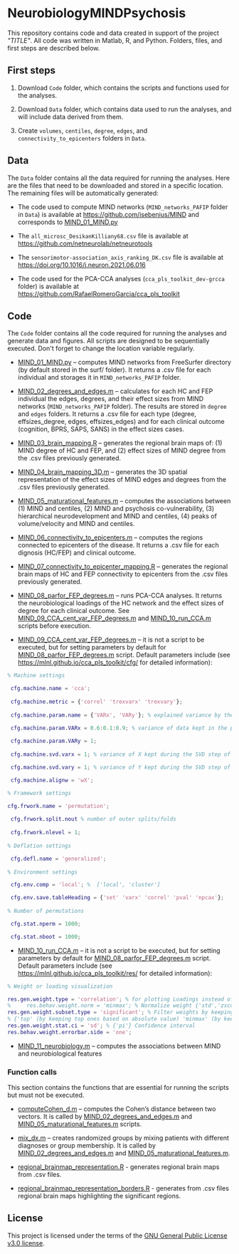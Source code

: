 # NeurobiologyMINDPsychosis

This repository contains code and data created in support of the project *"TITLE"*. All code was written in Matlab, R, and Python. Folders, files, and first steps are described below.

## **First steps**

1.	Download `Code` folder, which contains the scripts and functions used for the analyses.

2.	Download `Data` folder, which contains data used to run the analyses, and will include data derived from them.

3.	Create `volumes`, `centiles`, `degree`, `edges`, and `connectivity_to_epicenters` folders in `Data`.

## **Data**

The `Data` folder contains all the data required for running the analyses. Here are the files that need to be downloaded and stored in a specific location. The remaining files will be automatically generated:

-	The code used to compute MIND networks (`MIND_networks_PAFIP` folder in `Data`) is available at https://github.com/isebenius/MIND and corresponds to [MIND_01_MIND.py](Code/MIND_01_MIND.py)
  
-	The `all_microsc_DesikanKilliany68.csv` file is available at https://github.com/netneurolab/netneurotools

-	The `sensorimotor-association_axis_ranking_DK.csv` file is available at https://doi.org/10.1016/j.neuron.2021.06.016

-	The code used for the PCA-CCA analyses (`cca_pls_toolkit_dev-grcca` folder) is available at https://github.com/RafaelRomeroGarcia/cca_pls_toolkit


## **Code**

The `Code` folder contains all the code required for running the analyses and generate data and figures. All scripts are designed to be sequentially executed. Don't forget to change the location variable regularly. 

-	[MIND_01_MIND.py](Code/MIND_01_MIND.py) – computes MIND networks from FreeSurfer directory (by default stored in the surf/ folder). It returns a .csv file for each individual and storages it in `MIND_networks_PAFIP` folder.

-	[MIND_02_degrees_and_edges.m](Code/MIND_02_degrees_and_edges.m) – calculates for each HC and FEP individual the edges, degrees, and their effect sizes from MIND networks (`MIND_networks_PAFIP` folder). The results are stored in `degree` and `edges` folders. It returns a .csv file for each type (degree, effsizes_degree, edges, effsizes_edges) and for each clinical outcome (cognition, BPRS, SAPS, SANS) in the effect sizes cases.

-	[MIND_03_brain_mapping.R](Code/MIND_03_brain_mapping.R) – generates the regional brain maps of: (1) MIND degree of HC and FEP, and (2) effect sizes of MIND degree from the .csv files previously generated.

-	[MIND_04_brain_mapping_3D.m](Code/MIND_04_brain_mapping_3D.m) – generates the 3D spatial representation of the effect sizes of MIND edges and degrees from the .csv files previously generated.

-	[MIND_05_maturational_features.m](Code/MIND_05_maturational_features.m) – computes the associations between (1) MIND and centiles, (2) MIND and psychosis co-vulnerability, (3) hierarchical neurodevelopment and MIND and centiles, (4) peaks of volume/velocity and MIND and centiles.

-	[MIND_06_connectivity_to_epicenters.m](Code/MIND_06_connectivity_to_epicenters.m) – computes the regions connected to epicenters of the disease. It returns a .csv file for each dignosis (HC/FEP) and clinical outcome.

-	[MIND_07_connectivity_to_epicenter_mapping.R](Code/MIND_07_connectivity_to_epicenter_mapping.R) – generates the regional brain maps of HC and FEP connectivity to epicenters from the .csv files previously generated.

-	[MIND_08_parfor_FEP_degrees.m](Code/MIND_08_parfor_FEP_degrees.m) – runs PCA-CCA analyses. It returns the neurobiological loadings of the HC network and the effect sizes of degree for each clinical outcome. See [MIND_09_CCA_cent_var_FEP_degrees.m](Code/MIND_09_CCA_cent_var_FEP_degrees.m) and [MIND_10_run_CCA.m](Code/MIND_10_run_CCA.m) scripts before execution.
 
-	[MIND_09_CCA_cent_var_FEP_degrees.m](Code/MIND_09_CCA_cent_var_FEP_degrees.m) – it is not a script to be executed, but for setting parameters by default for [MIND_08_parfor_FEP_degrees.m](Code/MIND_08_parfor_FEP_degrees.m) script. Default parameters include (see https://mlnl.github.io/cca_pls_toolkit/cfg/ for detailed information):

```matlab
% Machine settings

 cfg.machine.name = 'cca';
 
 cfg.machine.metric = {'correl' 'trexvarx' 'trexvary'}; 
 
 cfg.machine.param.name = {'VARx', 'VARy'}; % explained variance by the PCA components

 cfg.machine.param.VARx = 0.6:0.1:0.9; % variance of data kept in the principal components during the SVD step of PCA-CCA  
 
 cfg.machine.param.VARy = 1;   
 
 cfg.machine.svd.varx = 1; % variance of X kept during the SVD step of PCA-CCA 

 cfg.machine.svd.vary = 1; % variance of Y kept during the SVD step of PCA-CCA

 cfg.machine.alignw = 'wX';

% Framework settings

cfg.frwork.name = 'permutation';     
 
 cfg.frwork.split.nout % number of outer splits/folds
 
 cfg.frwork.nlevel = 1;
    
% Deflation settings

 cfg.defl.name = 'generalized'; 
    
% Environment settings

 cfg.env.comp = 'local'; %  ['local', 'cluster']

 cfg.env.save.tableHeading = {'set' 'varx' 'correl' 'pval' 'npcax'};
    
% Number of permutations

 cfg.stat.nperm = 1000;

 cfg.stat.nboot = 1000;

```

-	[MIND_10_run_CCA.m](Code/MIND_10_run_CCA.m) – it is not a script to be executed, but for setting parameters by default for [MIND_08_parfor_FEP_degrees.m](Code/MIND_08_parfor_FEP_degrees.m) script. Default parameters include (see https://mlnl.github.io/cca_pls_toolkit/res/ for detailed information):

```matlab
% Weight or loading visualization

res.gen.weight.type = 'correlation'; % for plotting Loadings instead of weights
%     res.behav.weight.norm = 'minmax'; % Normalize weight {'std','zscore'}
res.gen.weight.subset.type = 'significant'; % Filter weights by keeping only significant ones 
% {'top' (by keeping top ones based on absolute value) 'minmax' (by keeping top positive and negative ones)}
res.gen.weight.stat.ci = 'sd'; % {'pi'} Confidence interval
res.behav.weight.errorbar.side = 'one';

```

-	[MIND_11_neurobiology.m](Code/MIND_11_neurobiology.m) – computes the associations between MIND and neurobiological features
  
### **Function calls**

This section contains the functions that are essential for running the scripts but must not be executed.

-	[computeCohen_d.m](Code/computeCohen_d.m) – computes the Cohen’s distance between two vectors. It is called by [MIND_02_degrees_and_edges.m](Code/MIND_02_degrees_and_edges.m) and [MIND_05_maturational_features.m](Code/MIND_05_maturational_features.m) scripts.

-	[mix_dx.m](Code/mix_dx.m) – creates randomized groups by mixing patients with different diagnoses or group membership. It is called by [MIND_02_degrees_and_edges.m](Code/MIND_02_degrees_and_edges.m) and [MIND_05_maturational_features.m](Code/MIND_05_maturational_features.m).

-	[regional_brainmap_representation.R](Code/regional_brainmap_representation) - generates regional brain maps from .csv files.

-	[regional_brainmap_representation_borders.R](Code/regional_brainmap_representation_borders) - generates from .csv files regional brain maps highlighting the significant regions.


## **License**

This project is licensed under the terms of the [GNU General Public License v3.0 license](LICENSE).
